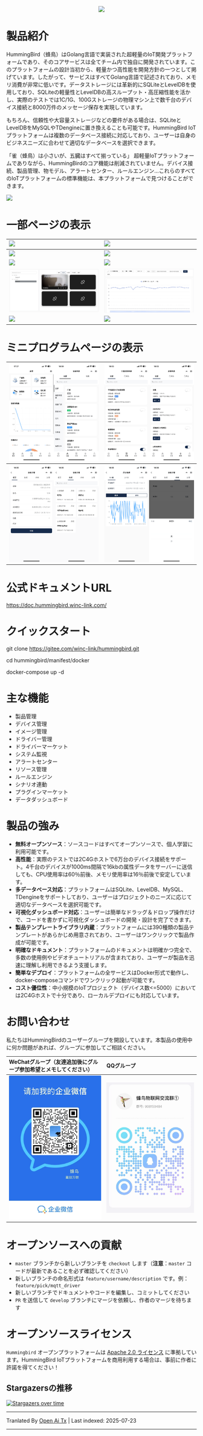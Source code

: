 <p align="center">
	<img src="https://raw.githubusercontent.com/winc-link/hummingbird/master/manifest/image/logo.png" width="100">
<br>

</p>

# 製品紹介

HummingBird（蜂鳥）はGolang言語で実装された超軽量のIoT開発プラットフォームであり、そのコアサービスは全てチーム内で独自に開発されています。このプラットフォームの設計当初から、軽量かつ高性能を開発方針の一つとして掲げています。したがって、サービスはすべてGolang言語で記述されており、メモリ消費が非常に低いです。データストレージには革新的にSQLiteとLevelDBを使用しており、SQLiteの軽量性とLevelDBの高スループット・高圧縮性能を活かし、実際のテストでは1C/1G、100Gストレージの物理マシン上で数千台のデバイス接続と8000万件のメッセージ保存を実現しています。

もちろん、信頼性や大容量ストレージなどの要件がある場合は、SQLiteとLevelDBをMySQLやTDengineに置き換えることも可能です。HummingBird IoTプラットフォームは複数のデータベース接続に対応しており、ユーザーは自身のビジネスニーズに合わせて適切なデータベースを選択できます。

「雀（蜂鳥）は小さいが、五臓はすべて揃っている」 超軽量IoTプラットフォームでありながら、HummingBirdのコア機能は削減されていません。デバイス接続、製品管理、物モデル、アラートセンター、ルールエンジン…これらのすべてのIoTプラットフォームの標準機能は、本プラットフォームで見つけることができます。



![](https://raw.githubusercontent.com/winc-link/hummingbird/master/manifest/image/architecture.png)



# 一部ページの表示

| ![](https://raw.githubusercontent.com/winc-link/hummingbird/master/manifest/image/1.png) | ![](https://raw.githubusercontent.com/winc-link/hummingbird/master/manifest/image/2.png)  |
|:--------------------------|:---------------------------|
| ![](https://raw.githubusercontent.com/winc-link/hummingbird/master/manifest/image/3.png) | ![](https://raw.githubusercontent.com/winc-link/hummingbird/master/manifest/image/4.png)  |
| ![](https://raw.githubusercontent.com/winc-link/hummingbird/master/manifest/image/5.png) | ![](https://raw.githubusercontent.com/winc-link/hummingbird/master/manifest/image/6.png)  |
| ![](https://raw.githubusercontent.com/winc-link/hummingbird/master/manifest/image/9.png) | ![](https://raw.githubusercontent.com/winc-link/hummingbird/master/manifest/image/10.png) |
| ![](https://raw.githubusercontent.com/winc-link/hummingbird/master/manifest/image/7.png) | ![](https://raw.githubusercontent.com/winc-link/hummingbird/master/manifest/image/8.png)  |

# ミニプログラムページの表示

| ![](https://raw.githubusercontent.com/winc-link/hummingbird/master/manifest/image/miniapp-merge1.png) | ![](https://raw.githubusercontent.com/winc-link/hummingbird/master/manifest/image/miniapp-merge2.png) |
|:---------------------------------------|:---------------------------------------|
| ![](https://raw.githubusercontent.com/winc-link/hummingbird/master/manifest/image/miniapp-merge3.png) | ![](https://raw.githubusercontent.com/winc-link/hummingbird/master/manifest/image/miniapp-merge4.png) |

# 公式ドキュメントURL
https://doc.hummingbird.winc-link.com/

# クイックスタート

git clone https://gitee.com/winc-link/hummingbird.git

cd hummingbird/manifest/docker 

docker-compose up -d

# 主な機能

- 製品管理
- デバイス管理
- イメージ管理
- ドライバー管理
- ドライバーマーケット
- システム監視
- アラートセンター
- リソース管理
- ルールエンジン
- シナリオ連動
- プラグインマーケット
- データダッシュボード

# 製品の強み

- **無料オープンソース**：ソースコードはすべてオープンソースで、個人学習に利用可能です。
- **高性能**：実際のテストでは2C4Gホストで6万台のデバイス接続をサポート。4千台のデバイスが1000ms間隔で16kbの属性データをサーバーに送信しても、CPU使用率は60％前後、メモリ使用率は16％前後で安定しています。
- **多データベース対応**：プラットフォームはSQLite、LevelDB、MySQL、TDengineをサポートしており、ユーザーはプロジェクトのニーズに応じて適切なデータベースを選択可能です。
- **可視化ダッシュボード対応**：ユーザーは簡単なドラッグ＆ドロップ操作だけで、コードを書かずに可視化ダッシュボードの開発・設計を完了できます。
- **製品テンプレートライブラリ内蔵**：プラットフォームには390種類の製品テンプレートがあらかじめ用意されており、ユーザーはワンクリックで製品作成が可能です。
- **明確なドキュメント**：プラットフォームのドキュメントは明確かつ完全で、多数の使用例やビデオチュートリアルが含まれており、ユーザーが製品を迅速に理解し利用できるよう支援します。
- **簡単なデプロイ**：プラットフォームの全サービスはDocker形式で動作し、docker-composeコマンドでワンクリック起動が可能です。
- **コスト優位性**：中小規模のIoTプロジェクト（デバイス数<=5000）においては2C4Gホストで十分であり、ローカルデプロイにも対応しています。

# お問い合わせ

私たちはHummingBirdのユーザーグループを開設しています。本製品の使用中に何か問題があれば、グループに参加してご相談ください。


| WeChatグループ（友達追加後にグループ参加希望とメモしてください）                    | QQグループ                                                               |
|:------------------------------------------------------------------------|:--------------------------------------------------------------------------|
| ![](https://raw.githubusercontent.com/winc-link/hummingbird/master/manifest/image/qweixin.png) | ![](https://raw.githubusercontent.com/winc-link/hummingbird/master/manifest/image/qq.png) |

# オープンソースへの貢献

-   `master` ブランチから新しいブランチを `checkout` します（**注意**：`master` コードが最新であることを必ず確認してください）
-   新しいブランチの命名形式は `feature/username/description` です。例：`feature/pick/mqtt_driver`
-   新しいブランチでドキュメントやコードを編集し、コミットしてください
-   `PR` を送信して `develop` ブランチにマージを依頼し、作者のマージを待ちます

# オープンソースライセンス

`Hummingbird` オープンプラットフォームは [Apache 2.0 ライセンス](https://www.apache.org/licenses/LICENSE-2.0.html) に準拠しています。HummingBird IoTプラットフォームを商用利用する場合は、事前に作者に許諾を得てください！



## Stargazersの推移

[![Stargazers over time](https://starchart.cc/winc-link/hummingbird.svg)](https://starchart.cc/winc-link/hummingbird)



---


Tranlated By [Open Ai Tx](https://github.com/OpenAiTx/OpenAiTx) | Last indexed: 2025-07-23


---